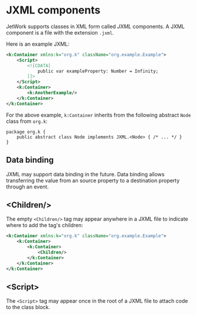 # JXML components

JetWork supports classes in XML form called *JXML* components. A JXML component is a file with the extension `.jxml`.

Here is an example JXML:

```xml
<k:Container xmlns:k="org.k" className="org.example.Example">
    <Script>
        <![CDATA[
            public var exampleProperty: Number = Infinity;
        ]]>
    </Script>
    <k:Container>
        <k:AnotherExample/>
    </k:Container>
</k:Container>
```

For the above example, `k:Container` inherits from the following abstract `Node` class from `org.k`:

```
package org.k {
    public abstract class Node implements JXML.<Node> { /* ... */ }
}
```

## Data binding

JXML may support data binding in the future. Data binding allows transferring the value from an source property to a destination property through an event.

## \<Children/\>

The empty `<Children/>` tag may appear anywhere in a JXML file to indicate where to add the tag's children:

```xml
<k:Container xmlns:k="org.k" className="org.example.Example">
    <k:Container>
        <k:Container>
            <Children/>
        </k:Container>
    </k:Container>
</k:Container>
```

## \<Script\>

The `<Script>` tag may appear once in the root of a JXML file to attach code to the class block.